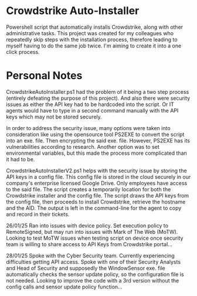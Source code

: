 # Crowdstrike Auto-Installer
 Powershell script that automatically installs Crowdstrike, along with other administrative tasks. This project was created for my colleagues who repeatedly skip steps with the installation process, therefore leading to myself having to do the same job twice. 
 I'm aiming to create it into a one click process.

# Personal Notes
CrowdstrikeAutoInstaller.ps1 had the problem of it being a two step process (entirely defeating the purpose of this project). And also there were security issues as either the API key had to be hardcoded into the script. Or IT agents would have to type in a second command manually with the API keys which may not be stored securely.

In order to address the security issue, many options were taken into consideration like using the opensource tool PS2EXE to convert the script into an exe. file. Then encrypting the said exe. file. However, PS2EXE has its vulnerabilities according to research.
Another option was to set environmental variables, but this made the process more complicated than it had to be.

CrowdstrikeAutoInstallerV2.ps1 helps with the security issue by storing the API keys in a config file. This config file is stored in the cloud securely in our company's enterprise licensed Google Drive. Only employees have access to the said file.
The script creates a temporarily location for both the Crowdstrike installer and the config file. The script draws the API keys from the config file, then proceeds to install Crowdstrike, retrieve the hostname and the AID. The output is left in the command-line for the agent to copy and record in their tickets.

26/01/25 Ran into issues with device policy. Set execution policy to RemoteSigned, but may run into issues with Mark of The Web (MoTW). 
Looking to test MoTW issues when testing script on device once security team is willing to share access to API Keys from Crowdstrike portal...

28/01/25 Spoke with the Cyber Security team. Currently experiencing difficulties getting API access. Spoke with one of their Security Analysts and Head of Security and supposedly the WindowSensor exe. file automatically checks the sensor update policy, so the configuration file is not needed. Looking to improve the code with a 3rd version without the config calls and sensor update policy function...
